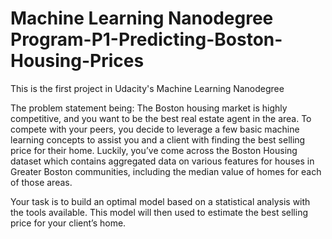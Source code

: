 # Machine Learning Nanodegree Program-P1-Predicting-Boston-Housing-Prices
This is the first project in Udacity's Machine Learning Nanodegree

The problem statement being:
The Boston housing market is highly competitive, and you want to be the best real estate agent in the area. 
To compete with your peers, you decide to leverage a few basic machine learning concepts to assist you and a client 
with finding the best selling price for their home. Luckily, you’ve come across the Boston Housing dataset which 
contains aggregated data on various features for houses in Greater Boston communities, including the median value
of homes for each of those areas.

Your task is to build an optimal model based on a statistical analysis with the tools available. 
This model will then used to estimate the best selling price for your client’s home.

